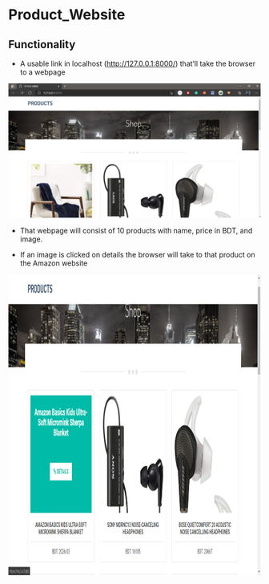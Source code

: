 # Product_Website

## Functionality

- A usable link in localhost (http://127.0.0.1:8000/) that’ll take the browser to a webpage
<p align="center">
  <img src="https://github.com/sharmin6630/Product_Website/blob/master/snapshot/home.png" title="Menu option">
</p>

- That webpage will consist of 10 products with name, price in BDT, and image.

- If an image is clicked on details the browser will take to that product on the Amazon website
<p align="center">
  <img src="https://github.com/sharmin6630/Product_Website/blob/master/snapshot/details.png" width="700" height="600" title="Menu option">
</p>
